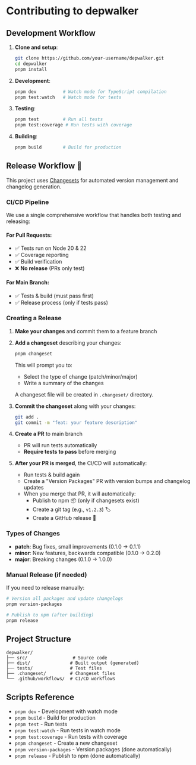 # Contributing to depwalker

## Development Workflow

1. **Clone and setup**:
   ```bash
   git clone https://github.com/your-username/depwalker.git
   cd depwalker
   pnpm install
   ```

2. **Development**:
   ```bash
   pnpm dev          # Watch mode for TypeScript compilation
   pnpm test:watch   # Watch mode for tests
   ```

3. **Testing**:
   ```bash
   pnpm test         # Run all tests
   pnpm test:coverage # Run tests with coverage
   ```

4. **Building**:
   ```bash
   pnpm build        # Build for production
   ```

## Release Workflow 🚀

This project uses [Changesets](https://github.com/changesets/changesets) for automated version management and changelog generation.

### CI/CD Pipeline

We use a single comprehensive workflow that handles both testing and releasing:

#### **For Pull Requests:**
- ✅ Tests run on Node 20 & 22
- ✅ Coverage reporting
- ✅ Build verification
- ❌ **No release** (PRs only test)

#### **For Main Branch:**
- ✅ Tests & build (must pass first)
- ✅ Release process (only if tests pass)

### Creating a Release

1. **Make your changes** and commit them to a feature branch

2. **Add a changeset** describing your changes:
   ```bash
   pnpm changeset
   ```
   
   This will prompt you to:
   - Select the type of change (patch/minor/major)
   - Write a summary of the changes
   
   A changeset file will be created in `.changeset/` directory.

3. **Commit the changeset** along with your changes:
   ```bash
   git add .
   git commit -m "feat: your feature description"
   ```

4. **Create a PR** to main branch
   - PR will run tests automatically
   - **Require tests to pass** before merging

5. **After your PR is merged**, the CI/CD will automatically:
   - Run tests & build again
   - Create a "Version Packages" PR with version bumps and changelog updates
   - When you merge that PR, it will automatically:
     - Publish to npm 📦 (only if changesets exist)
     - Create a git tag (e.g., `v1.2.3`) 🏷️
     - Create a GitHub release 🚀

### Types of Changes

- **patch**: Bug fixes, small improvements (0.1.0 → 0.1.1)
- **minor**: New features, backwards compatible (0.1.0 → 0.2.0)  
- **major**: Breaking changes (0.1.0 → 1.0.0)

### Manual Release (if needed)

If you need to release manually:

```bash
# Version all packages and update changelogs
pnpm version-packages

# Publish to npm (after building)
pnpm release
```

## Project Structure

```
depwalker/
├── src/                 # Source code
├── dist/               # Built output (generated)
├── tests/              # Test files
├── .changeset/         # Changeset files
└── .github/workflows/  # CI/CD workflows
```

## Scripts Reference

- `pnpm dev` - Development with watch mode
- `pnpm build` - Build for production
- `pnpm test` - Run tests
- `pnpm test:watch` - Run tests in watch mode
- `pnpm test:coverage` - Run tests with coverage
- `pnpm changeset` - Create a new changeset
- `pnpm version-packages` - Version packages (done automatically)
- `pnpm release` - Publish to npm (done automatically)
